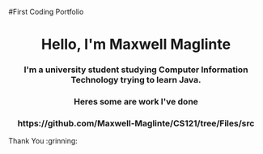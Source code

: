 #First Coding Portfolio
<h1 align="center"> Hello, I'm Maxwell Maglinte</h1>
<h3 align="center"> I'm a university student studying Computer Information Technology trying to learn Java. </h3>
<h3 align="center"> Heres some are work I've done </h3>
<h3 align="center"> https://github.com/Maxwell-Maglinte/CS121/tree/Files/src </h3>
Thank You :grinning:


